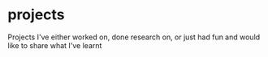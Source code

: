 # projects
Projects I've either worked on, done research on, or just had fun and would like to share what I've learnt
